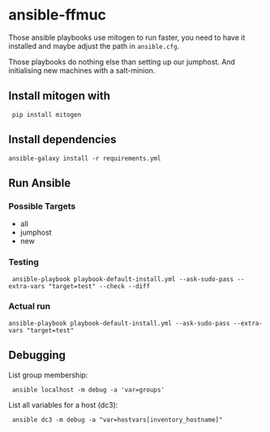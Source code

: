 # ansible-ffmuc

Those ansible playbooks use mitogen to run faster, you need to have it installed and maybe adjust the path in `ansible.cfg`.

Those playbooks do nothing else than setting up our jumphost. And initialising new machines with a salt-minion.
## Install mitogen with

     pip install mitogen

## Install dependencies

    ansible-galaxy install -r requirements.yml

## Run Ansible

### Possible Targets

- all
- jumphost
- new

### Testing

     ansible-playbook playbook-default-install.yml --ask-sudo-pass --extra-vars "target=test" --check --diff

### Actual run

    ansible-playbook playbook-default-install.yml --ask-sudo-pass --extra-vars "target=test"

## Debugging

List group membership:

     ansible localhost -m debug -a 'var=groups'

List all variables for a host (dc3):

     ansible dc3 -m debug -a "var=hostvars[inventory_hostname]"

